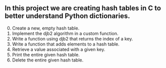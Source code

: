 In this project we are creating hash tables in C to better understand Python dictionaries.
---
0. Create a new, empty hash table.
1. Implement the djb2 algorithm in a custom function.
2. Write a function using djb2 that returns the index of a key.
3. Write a function that adds elements to a hash table.
4. Retrieve a value associated with a given key.
5. Print the entire given hash table.
6. Delete the entire given hash table.
